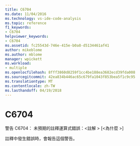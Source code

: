 ```yaml
---
title: C6704
ms.date: 11/04/2016
ms.technology: vs-ide-code-analysis
ms.topic: reference
f1_keywords:
- C6704
helpviewer_keywords:
- C6704
ms.assetid: fc25543d-746e-415e-b0a8-d5134461af41
author: mikeblome
ms.author: mblome
manager: wpickett
ms.workload:
- multiple
ms.openlocfilehash: 8fff3860d8259f1cc4be188ea3682ecd39fda008
ms.sourcegitcommit: 42ea834b446ac65c679fa1043f853bea5f1c9c95
ms.translationtype: MT
ms.contentlocale: zh-TW
ms.lasthandoff: 04/19/2018
---
```

# <a name="c6704"></a>C6704
警告 C6704： 未預期的註釋運算式錯誤：\<註解 > [\<為什麼 >]

 註釋中發生錯誤時，會報告這個警告。